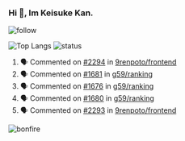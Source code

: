 ### Hi 👋, Im Keisuke Kan.

<!--
**9renpoto/9renpoto** is a ✨ _special_ ✨ repository because its `README.md` (this file) appears on your GitHub profile.

Here are some ideas to get you started:

- 🔭 I’m currently working on ...
- 🌱 I’m currently learning ...
- 👯 I’m looking to collaborate on ...
- 🤔 I’m looking for help with ...
- 💬 Ask me about ...
- 📫 How to reach me: ...
- 😄 Pronouns: ...
- ⚡ Fun fact: ...
-->

![follow](https://img.shields.io/github/followers/9renpoto?label=Follow&style=social)

![Top Langs](https://github-readme-stats.vercel.app/api/top-langs/?username=9renpoto&hide=html&layout=compact)
![status](https://github-readme-stats.vercel.app/api?username=9renpoto&show_icons=true&count_private=true&hide=issues,contribs)

<!--START_SECTION:activity-->
1. 🗣 Commented on [#2294](https://github.com/9renpoto/frontend/issues/2294) in [9renpoto/frontend](https://github.com/9renpoto/frontend)
2. 🗣 Commented on [#1681](https://github.com/g59/ranking/issues/1681) in [g59/ranking](https://github.com/g59/ranking)
3. 🗣 Commented on [#1676](https://github.com/g59/ranking/issues/1676) in [g59/ranking](https://github.com/g59/ranking)
4. 🗣 Commented on [#1680](https://github.com/g59/ranking/issues/1680) in [g59/ranking](https://github.com/g59/ranking)
5. 🗣 Commented on [#2293](https://github.com/9renpoto/frontend/issues/2293) in [9renpoto/frontend](https://github.com/9renpoto/frontend)
<!--END_SECTION:activity-->

![bonfire](https://steamuserimages-a.akamaihd.net/ugc/642122953509701566/B713E72A4007E29A1D2B53919716E2BA9BF237BD/)
